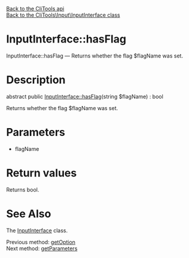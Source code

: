 [Back to the CliTools api](https://github.com/lingtalfi/CliTools/blob/master/doc/api/CliTools.md)<br>
[Back to the CliTools\Input\InputInterface class](https://github.com/lingtalfi/CliTools/blob/master/doc/api/CliTools/Input/InputInterface.md)


InputInterface::hasFlag
================



InputInterface::hasFlag — Returns whether the flag $flagName was set.




Description
================


abstract public [InputInterface::hasFlag](https://github.com/lingtalfi/CliTools/blob/master/doc/api/CliTools/Input/InputInterface/hasFlag.md)(string $flagName) : bool




Returns whether the flag $flagName was set.




Parameters
================


- flagName

    


Return values
================

Returns bool.







See Also
================

The [InputInterface](https://github.com/lingtalfi/CliTools/blob/master/doc/api/CliTools/Input/InputInterface.md) class.

Previous method: [getOption](https://github.com/lingtalfi/CliTools/blob/master/doc/api/CliTools/Input/InputInterface/getOption.md)<br>Next method: [getParameters](https://github.com/lingtalfi/CliTools/blob/master/doc/api/CliTools/Input/InputInterface/getParameters.md)<br>


